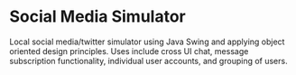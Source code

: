 <h1>Social Media Simulator</h1>
Local social media/twitter simulator using Java Swing and applying object oriented design principles. Uses include cross UI chat, message subscription functionality, individual user accounts, and grouping of users.
